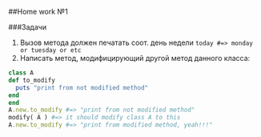 ##Home work №1

###Задачи

1. Вызов метода должен печатать соот. день недели
```today #=> monday or tuesday or etc```
2. Написать метод, модифицирующий другой метод данного класса:

```ruby
class A
def to_modify
  puts "print from not modified method"
end
end
A.new.to_modify #=> "print from not modified method"
modify( A ) #=> it should modify class A to this
A.new.to_modify #=> "print from modified method, yeah!!!"
```